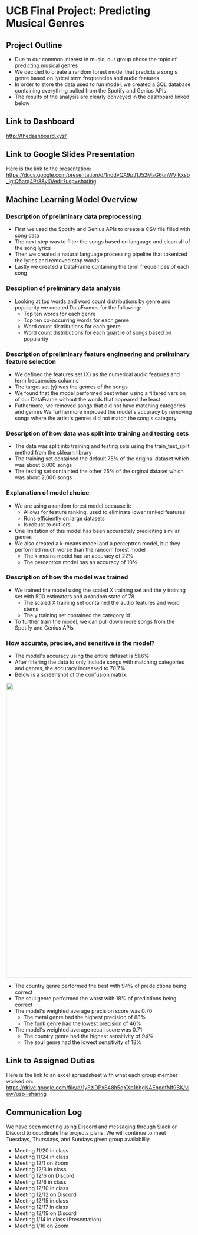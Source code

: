 # UCB Final Project: Predicting Musical Genres

## Project Outline
- Due to our common interest in music, our group chose the topic of predicting musical genres
- We decided to create a random forest model that predicts a song's genre based on lyrical term frequencies and audio features
- In order to store the data used to run model, we created a SQL database containing everything pulled from the Spotify and Genius APIs
- The results of the analysis are clearly conveyed in the dashboard linked below

## Link to Dashboard
 http://thedashboard.xyz/

## Link to Google Slides Presentation
Here is the link to the presentation: https://docs.google.com/presentation/d/1nddvQA9pJ1J52MaG6unWViKxsb_lgtQ5arq4Pr88yl0/edit?usp=sharing 

## Machine Learning Model Overview
### Description of preliminary data preprocessing
- First we used the Spotify and Genius APIs to create a CSV file filled with song data
- The next step was to filter the songs based on language and clean all of the song lyrics
- Then we created a natural language processing pipeline that tokenized the lyrics and removed stop words
- Lastly we created a DataFrame containing the term frequenices of each song

### Desciption of preliminary data analysis
- Looking at top words and word count distributions by genre and popularity we created DataFrames for the following:
  - Top ten words for each genre
  - Top ten co-occurring words for each genre
  - Word count distributions for each genre
  - Word count distributions for each quartile of songs based on popularity

### Description of preliminary feature engineering and preliminary feature selection
- We defined the features set (X) as the numerical audio features and term frequencies columns
- The target set (y) was the genres of the songs
- We found that the model performed best when using a filtered version of our DataFrame without the words that appeared the least
- Futhermore, we removed songs that did not have matching categories and genres 
We furthermore improved the model's accuracy by removing songs where the artist's genres did not match the song's category

### Description of how data was split into training and testing sets
- The data was split into training and testing sets using the train_test_split method from the sklearn library
- The training set contained the default 75% of the original dataset which was about 6,000 songs
- The testing set containted the other 25% of the orginal dataset which was about 2,000 songs

### Explanation of model choice
- We are using a random forest model because it:
  - Allows for feature ranking, used to eliminate lower ranked features
  - Runs efficiently on large datasets
  - Is robust to outliers
- One limitation of this model has been accuractely prediciting similar genres
- We also created a k-means model and a perceptron model, but they performed much worse than the random forest model
  - The k-means model had an accuracy of 22%
  - The perceptron model has an accuracy of 10%

### Description of how the model was trained
- We trained the model using the scaled X training set and the y training set with 500 estimators and a random state of 78
  - The scaled X training set contained the audio features and word stems
  - The y training set contained the category id
- To further train the model, we can pull down more songs from the Spotify and Genius APIs

### How accurate, precise, and sensitive is the model?
- The model's accuracy using the entire dataset is 51.6%
- After filtering the data to only include songs with matching categories and genres, the accuracy increased to 70.7%
- Below is a screenshot of the confusion matrix:

<img src='https://github.com/hannahkidwell/UCB-Final-Project/blob/neele4/confusion_matrix.png' width=800>

- The country genre performed the best with 94% of predeictions being correct
- The soul genre performed the worst with 18% of predictions being correct
- The model's weighted average precision score was 0.70
  - The metal genre had the highest precision of 88%
  - The funk genre had the lowest precision of 46% 
- The model's weighted average recall score was 0.71
  - The country genre had the highest sensitivity of 94%
  - The soul genre had the lowest sensitivity of 18% 

## Link to Assigned Duties
Here is the link to an excel spreadsheet with what each group member worked on: 
https://drive.google.com/file/d/1yFzIDPxS48h5qYXb1bhgNAEhpdfMf9BK/view?usp=sharing

## Communication Log
We have been meeting using Discord and messaging through Slack or Discord to coordinate the projects plans. We will continue to meet Tuesdays, Thursdays, and Sundays given group availabliliy. 
- Meeting 11/20 in class
- Meeting 11/24 in class
- Meeting 12/1 on Zoom
- Meeting 12/3 in class
- Meeting 12/6 on Discord
- Meeting 12/8 in class
- Meeting 12/10 in class
- Meeting 12/12 on Discord
- Meeting 12/15 in class
- Meeting 12/17 in class
- Meeting 12/19 on Discord
- Meeting 1/14 in class (Presentation)
- Meeting 1/16 on Zoom
